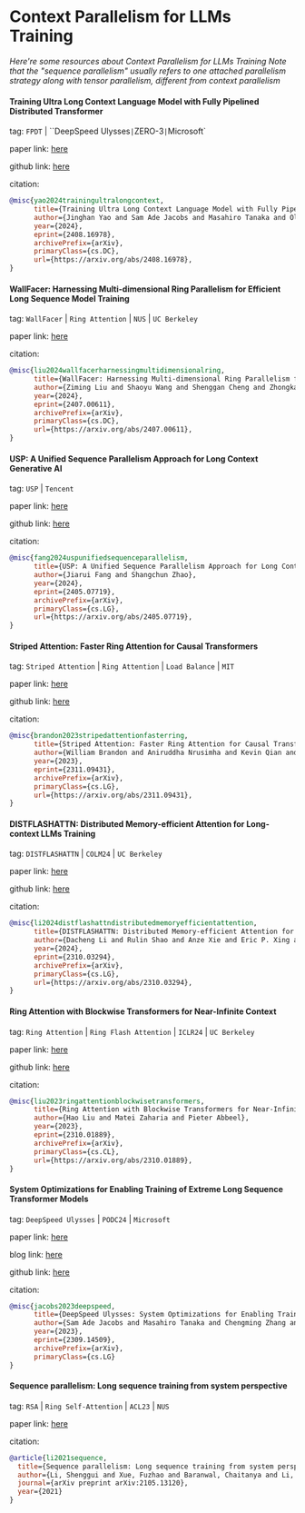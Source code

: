 # Context Parallelism for LLMs Training
*Here're some resources about Context Parallelism for LLMs Training*
*Note that the "sequence parallelism" usually refers to one attached parallelism strategy along with tensor parallelism, different from context parallelism*


#### Training Ultra Long Context Language Model with Fully Pipelined Distributed Transformer

tag: `FPDT` | ``DeepSpeed Ulysses` | `ZERO-3` | `Microsoft`

paper link: [here](https://arxiv.org/pdf/2408.16978)

github link: [here](https://github.com/microsoft/DeepSpeed/pull/6462)

citation:

```bibtex
@misc{yao2024trainingultralongcontext,
      title={Training Ultra Long Context Language Model with Fully Pipelined Distributed Transformer}, 
      author={Jinghan Yao and Sam Ade Jacobs and Masahiro Tanaka and Olatunji Ruwase and Aamir Shafi and Hari Subramoni and Dhabaleswar K. Panda},
      year={2024},
      eprint={2408.16978},
      archivePrefix={arXiv},
      primaryClass={cs.DC},
      url={https://arxiv.org/abs/2408.16978}, 
}
```


#### WallFacer: Harnessing Multi-dimensional Ring Parallelism for Efficient Long Sequence Model Training

tag: `WallFacer` | `Ring Attention` | `NUS` | `UC Berkeley`

paper link: [here](https://arxiv.org/pdf/2407.00611)

citation:

```bibtex
@misc{liu2024wallfacerharnessingmultidimensionalring,
      title={WallFacer: Harnessing Multi-dimensional Ring Parallelism for Efficient Long Sequence Model Training}, 
      author={Ziming Liu and Shaoyu Wang and Shenggan Cheng and Zhongkai Zhao and Kai Wang and Xuanlei Zhao and James Demmel and Yang You},
      year={2024},
      eprint={2407.00611},
      archivePrefix={arXiv},
      primaryClass={cs.DC},
      url={https://arxiv.org/abs/2407.00611}, 
}
```


#### USP: A Unified Sequence Parallelism Approach for Long Context Generative AI

tag: `USP` | `Tencent`

paper link: [here](https://arxiv.org/pdf/2405.07719)

github link: [here](https://github.com/feifeibear/long-context-attention)

citation:

```bibtex
@misc{fang2024uspunifiedsequenceparallelism,
      title={USP: A Unified Sequence Parallelism Approach for Long Context Generative AI}, 
      author={Jiarui Fang and Shangchun Zhao},
      year={2024},
      eprint={2405.07719},
      archivePrefix={arXiv},
      primaryClass={cs.LG},
      url={https://arxiv.org/abs/2405.07719}, 
}
```

#### Striped Attention: Faster Ring Attention for Causal Transformers

tag: `Striped Attention` | `Ring Attention` | `Load Balance` | `MIT`

paper link: [here](https://arxiv.org/pdf/2311.09431)

github link: [here](https://github.com/exists-forall/striped_attention)

citation:

```bibtex
@misc{brandon2023stripedattentionfasterring,
      title={Striped Attention: Faster Ring Attention for Causal Transformers}, 
      author={William Brandon and Aniruddha Nrusimha and Kevin Qian and Zachary Ankner and Tian Jin and Zhiye Song and Jonathan Ragan-Kelley},
      year={2023},
      eprint={2311.09431},
      archivePrefix={arXiv},
      primaryClass={cs.LG},
      url={https://arxiv.org/abs/2311.09431}, 
}
```

#### DISTFLASHATTN: Distributed Memory-efficient Attention for Long-context LLMs Training

tag: `DISTFLASHATTN` | `COLM24` | `UC Berkeley`

paper link: [here](https://arxiv.org/pdf/2310.03294)

github link: [here](https://github.com/RulinShao/LightSeq)

citation:

```bibtex
@misc{li2024distflashattndistributedmemoryefficientattention,
      title={DISTFLASHATTN: Distributed Memory-efficient Attention for Long-context LLMs Training}, 
      author={Dacheng Li and Rulin Shao and Anze Xie and Eric P. Xing and Xuezhe Ma and Ion Stoica and Joseph E. Gonzalez and Hao Zhang},
      year={2024},
      eprint={2310.03294},
      archivePrefix={arXiv},
      primaryClass={cs.LG},
      url={https://arxiv.org/abs/2310.03294}, 
}
```


#### Ring Attention with Blockwise Transformers for Near-Infinite Context

tag: `Ring Attention` | `Ring Flash Attention` | `ICLR24` | `UC Berkeley`

paper link: [here](https://arxiv.org/pdf/2310.01889)

github link: [here](https://github.com/haoliuhl/ringattention)

citation:

```bibtex
@misc{liu2023ringattentionblockwisetransformers,
      title={Ring Attention with Blockwise Transformers for Near-Infinite Context}, 
      author={Hao Liu and Matei Zaharia and Pieter Abbeel},
      year={2023},
      eprint={2310.01889},
      archivePrefix={arXiv},
      primaryClass={cs.CL},
      url={https://arxiv.org/abs/2310.01889}, 
}
```


#### System Optimizations for Enabling Training of Extreme Long Sequence Transformer Models

tag: `DeepSpeed Ulysses` | `PODC24` | `Microsoft`

paper link: [here](https://dl.acm.org/doi/pdf/10.1145/3662158.3662806)

blog link: [here](https://github.com/microsoft/DeepSpeed/blob/master/blogs/deepspeed-ulysses/chinese/README.md)

github link: [here](https://github.com/microsoft/DeepSpeed)

citation:

```bibtex
@misc{jacobs2023deepspeed,
      title={DeepSpeed Ulysses: System Optimizations for Enabling Training of Extreme Long Sequence Transformer Models}, 
      author={Sam Ade Jacobs and Masahiro Tanaka and Chengming Zhang and Minjia Zhang and Shuaiwen Leon Song and Samyam Rajbhandari and Yuxiong He},
      year={2023},
      eprint={2309.14509},
      archivePrefix={arXiv},
      primaryClass={cs.LG}
}
```

#### Sequence parallelism: Long sequence training from system perspective

tag: `RSA` | `Ring Self-Attention` | `ACL23` | `NUS`

paper link: [here](https://arxiv.org/pdf/2105.13120)

citation:

```bibtex
@article{li2021sequence,
  title={Sequence parallelism: Long sequence training from system perspective},
  author={Li, Shenggui and Xue, Fuzhao and Baranwal, Chaitanya and Li, Yongbin and You, Yang},
  journal={arXiv preprint arXiv:2105.13120},
  year={2021}
}
```


